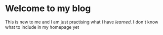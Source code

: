 # Welcome to my blog

This is new to me and I am just practising what I have _learned_. I don't know what to include in my homepage yet
